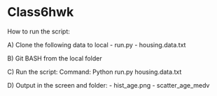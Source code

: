 # Class6hwk
How to run the script:

A) Clone the following data to local
    - run.py
    - housing.data.txt

B) Git BASH from the local folder

C) Run the script:
    Command: Python run.py housing.data.txt

D) Output in the screen and folder:
    - hist_age.png
    - scatter_age_medv
